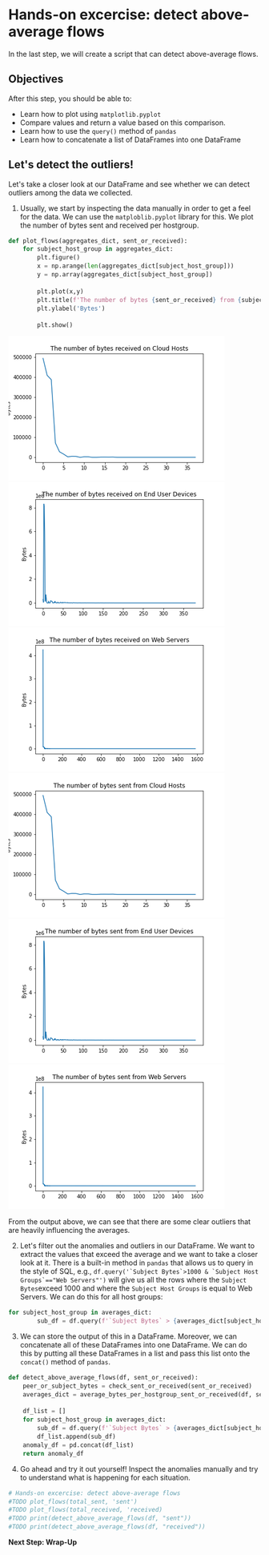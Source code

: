 # Hands-on excercise: detect above-average flows
In the last step, we will create a script that can detect above-average flows. 

## Objectives

After this step, you should be able to:
* Learn how to plot using `matplotlib.pyplot`
* Compare values and return a value based on this comparison. 
* Learn how to use the `query()` method of `pandas`
* Learn how to concatenate a list of DataFrames into one DataFrame

## Let's detect the outliers!

Let's take a closer look at our DataFrame and see whether we can detect outliers among the data we collected. 

1. Usually, we start by inspecting the data manually in order to get a feel for the data. We can use the `matploblib.pyplot` library for this. We plot the number of bytes sent and received per hostgroup. 

```python
def plot_flows(aggregates_dict, sent_or_received):
    for subject_host_group in aggregates_dict:
        plt.figure()
        x = np.arange(len(aggregates_dict[subject_host_group]))
        y = np.array(aggregates_dict[subject_host_group])

        plt.plot(x,y)
        plt.title(f'The number of bytes {sent_or_received} from {subject_host_group}')
        plt.ylabel('Bytes')
        
        plt.show()
```

![received_cloud](assets/images/flows_received_on_Cloud_Hosts.png)
![received_end_user](assets/images/flows_received_on_End_User_Devices.png)
![received_web_servers](assets/images/flows_received_on_Web_Servers.png)
![sent_cloud](assets/images/flows_sent_from_Cloud_Hosts.png)
![sent_end_user](assets/images/flows_sent_from_End_User_Devices.png)
![sent_web_servers](assets/images/flows_sent_from_Web_Servers.png)

From the output above, we can see that there are some clear outliers that are heavily influencing the averages. 

2. Let's filter out the anomalies and outliers in our DataFrame. We want to extract the values that exceed the average and we want to take a closer look at it. There is a built-in method in `pandas` that allows us to query in the style of SQL, e.g., ```df.query('`Subject Bytes`>1000 & `Subject Host Groups`=="Web Servers"')``` will give us all the rows where the `Subject Bytes`exceed 1000 and where the `Subject Host Groups` is equal to Web Servers. We can do this for all host groups: 

```python 
for subject_host_group in averages_dict:
        sub_df = df.query(f'`Subject Bytes` > {averages_dict[subject_host_group]} & `Subject Host Groups` == "{subject_host_group}"')
```

3. We can store the output of this in a DataFrame. Moreover, we can concatenate all of these DataFrames into one DataFrame. We can do this by putting all these DataFrames in a list and pass this list onto the `concat()` method of `pandas`. 

```python
def detect_above_average_flows(df, sent_or_received):
    peer_or_subject_bytes = check_sent_or_received(sent_or_received)
    averages_dict = average_bytes_per_hostgroup_sent_or_received(df, sent_or_received)

    df_list = []
    for subject_host_group in averages_dict:
        sub_df = df.query(f'`Subject Bytes` > {averages_dict[subject_host_group]} & `Subject Host Groups` == "{subject_host_group}"')
        df_list.append(sub_df)
    anomaly_df = pd.concat(df_list)
    return anomaly_df
```
4. Go ahead and try it out yourself! Inspect the anomalies manually and try to understand what is happening for each situation. 

```python
# Hands-on excercise: detect above-average flows
#TODO plot_flows(total_sent, 'sent')
#TODO plot_flows(total_received, 'received)
#TODO print(detect_above_average_flows(df, "sent"))
#TODO print(detect_above_average_flows(df, "received"))
```


**Next Step: Wrap-Up**